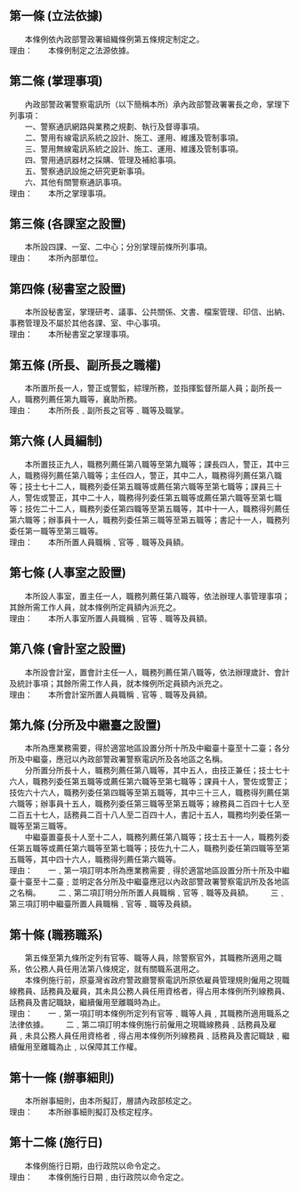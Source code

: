第一條 (立法依據)
-----------------
　　本條例依內政部警政署組織條例第五條規定制定之。  
理由：　　本條例制定之法源依據。

第二條 (掌理事項)
-----------------
　　內政部警政署警察電訊所（以下簡稱本所）承內政部警政署署長之命，掌理下列事項：  
　　一、警察通訊網路與業務之規劃、執行及督導事項。  
　　二、警用有線電訊系統之設計、施工、運用、維護及管制事項。  
　　三、警用無線電訊系統之設計、施工、運用、維護及管制事項。  
　　四、警用通訊器材之採購、管理及補給事項。  
　　五、警察通訊設施之研究更新事項。  
　　六、其他有關警察通訊事項。  
理由：　　本所之掌理事項。

第三條 (各課室之設置)
---------------------
　　本所設四課、一室、二中心；分別掌理前條所列事項。  
理由：　　本所內部單位。

第四條 (秘書室之設置)
---------------------
　　本所設秘書室，掌理研考、議事、公共關係、文書、檔案管理、印信、出納、事務管理及不屬於其他各課、室、中心事項。  
理由：　　本所秘書室之掌理事項。

第五條 (所長、副所長之職權)
---------------------------
　　本所置所長一人，警正或警監，綜理所務，並指揮監督所屬人員；副所長一人，職務列薦任第九職等，襄助所務。  
理由：　　本所所長﹑副所長之官等﹑職等及職掌。

第六條 (人員編制)
-----------------
　　本所置技正九人，職務列薦任第八職等至第九職等；課長四人，警正，其中三人，職務得列薦任第八職等；主任四人，警正，其中二人，職務得列薦任第八職等；技士七十二人，職務列委任第五職等或薦任第六職等至第七職等；課員三十人，警佐或警正，其中二十人，職務得列委任第五職等或薦任第六職等至第七職等；技佐二十二人，職務列委任第四職等至第五職等，其中十一人，職務得列薦任第六職等；辦事員十一人，職務列委任第三職等至第五職等；書記十一人，職務列委任第一職等至第三職等。  
理由：　　本所所置人員職稱﹑官等﹑職等及員額。

第七條 (人事室之設置)
---------------------
　　本所設人事室，置主任一人，職務列薦任第八職等，依法辦理人事管理事項；其餘所需工作人員，就本條例所定員額內派充之。  
理由：　　本所人事室所置人員職稱﹑官等﹑職等及員額。

第八條 (會計室之設置)
---------------------
　　本所設會計室，置會計主任一人，職務列薦任第八職等，依法辦理歲計、會計及統計事項；其餘所需工作人員，就本條例所定員額內派充之。  
理由：　　本所會計室所置人員職稱﹑官等﹑職等及員額。

第九條 (分所及中繼臺之設置)
---------------------------
　　本所為應業務需要，得於適當地區設置分所十所及中繼臺十臺至十二臺；各分所及中繼臺，應冠以內政部警政署警察電訊所及各地區之名稱。  
　　分所置分所長十人，職務列薦任第八職等，其中五人，由技正兼任；技士七十六人，職務列委任第五職等或薦任第六職等至第七職等；課員十人，警佐或警正；技佐六十六人，職務列委任第四職等至第五職等，其中三十三人，職務得列薦任第六職等；辦事員十五人，職務列委任第三職等至第五職等；線務員二百四十七人至二百五十七人，話務員二百十八人至二百四十人，書記十五人，職務均列委任第一職等至第三職等。  
　　中繼臺置臺長十人至十二人，職務列薦任第八職等；技士五十一人，職務列委任第五職等或薦任第六職等至第七職等；技佐九十二人，職務列委任第四職等至第五職等，其中四十六人，職務得列薦任第六職等。  
理由：　　一﹑第一項訂明本所為應業務需要﹐得於適當地區設置分所十所及中繼臺十臺至十二臺﹔並明定各分所及中繼臺應冠以內政部警政署警察電訊所及各地區之名稱。
　　二﹑第二項訂明分所所置人員職稱﹑官等﹑職等及員額。
　　三﹑第三項訂明中繼臺所置人員職稱﹑官等﹑職等及員額。

第十條 (職務職系)
-----------------
　　第五條至第九條所定列有官等、職等人員，除警察官外，其職務所適用之職系，依公務人員任用法第八條規定，就有關職系選用之。  
　　本條例施行前，原臺灣省政府警政廳警察電訊所原依雇員管理規則僱用之現職線務員、話務員及雇員，其未具公務人員任用資格者，得占用本條例所列線務員、話務員及書記職缺，繼續僱用至離職時為止。  
理由：　　一﹑第一項訂明本條例所定列有官等﹑職等人員﹐其職務所適用職系之法律依據。
　　二﹑第二項訂明本條例施行前僱用之現職線務員﹑話務員及雇員﹐未具公務人員任用資格者﹐得占用本條例所列線務員﹑話務員及書記職缺﹐繼續僱用至離職為止﹐以保障其工作權。

第十一條 (辦事細則)
-------------------
　　本所辦事細則，由本所擬訂，層請內政部核定之。  
理由：　　本所辦事細則擬訂及核定程序。

第十二條 (施行日)
-----------------
　　本條例施行日期，由行政院以命令定之。  
理由：　　本條例施行日期﹐由行政院以命令定之。